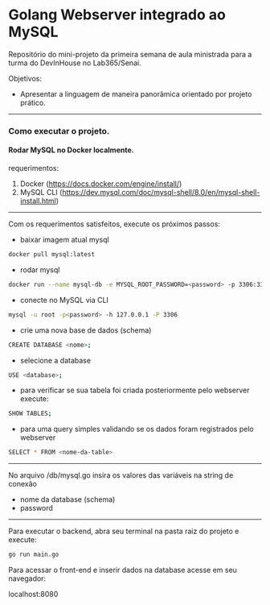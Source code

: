 # Golang Webserver integrado ao MySQL

Repositório do mini-projeto da primeira semana de aula ministrada para a turma do DevInHouse no Lab365/Senai.

Objetivos:

- Apresentar a linguagem de maneira panorâmica orientado por projeto prático.

--- 


### Como executar o projeto.

#### Rodar MySQL no Docker localmente.

requerimentos:

1. Docker (https://docs.docker.com/engine/install/)
2. MySQL CLI (https://dev.mysql.com/doc/mysql-shell/8.0/en/mysql-shell-install.html)

---
Com os requerimentos satisfeitos, execute os próximos passos:

- baixar imagem atual mysql

```bash
docker pull mysql:latest
```

- rodar mysql 

```bash
docker run --name mysql-db -e MYSQL_ROOT_PASSWORD=<password> -p 3306:3306 -d mysql:latest
```

- conecte no MySQL via CLI

```bash
mysql -u root -p<password> -h 127.0.0.1 -P 3306
```

- crie uma nova base de dados (schema)

```bash
CREATE DATABASE <nome>;
```

- selecione a database

```bash
USE <database>;
```


- para verificar se sua tabela foi criada posteriormente pelo webserver execute:

```bash
SHOW TABLES;
```


- para uma query simples validando se os dados foram registrados pelo webserver

```bash
SELECT * FROM <nome-da-table>
```


---

No arquivo /db/mysql.go insira os valores das variáveis na string de conexão

- nome da database (schema)
- password

---
Para executar o backend, abra seu terminal na pasta raiz do projeto e execute:

```bash
go run main.go
```

Para acessar o front-end e inserir dados na database
acesse em seu navegador:

localhost:8080